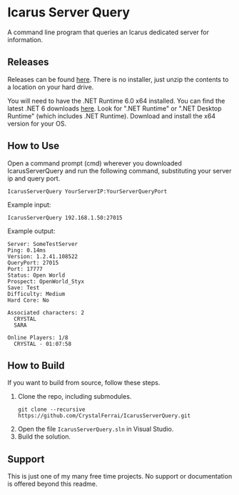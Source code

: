 # Icarus Server Query

A command line program that queries an Icarus dedicated server for information.

## Releases

Releases can be found [here](https://github.com/CrystalFerrai/IcarusServerQuery/releases). There is no installer, just unzip the contents to a location on your hard drive.

You will need to have the .NET Runtime 6.0 x64 installed. You can find the latest .NET 6 downloads [here](https://dotnet.microsoft.com/en-us/download/dotnet/6.0). Look for ".NET Runtime" or ".NET Desktop Runtime" (which includes .NET Runtime). Download and install the x64 version for your OS.

## How to Use

Open a command prompt (cmd) wherever you downloaded IcarusServerQuery and run the following command, substituting your server ip and query port.
```
IcarusServerQuery YourServerIP:YourServerQueryPort
```

Example input:
```
IcarusServerQuery 192.168.1.50:27015
```

Example output:
```
Server: SomeTestServer
Ping: 0.14ms
Version: 1.2.41.108522
QueryPort: 27015
Port: 17777
Status: Open World
Prospect: OpenWorld_Styx
Save: Test
Difficulty: Medium
Hard Core: No

Associated characters: 2
  CRYSTAL
  SARA

Online Players: 1/8
  CRYSTAL - 01:07:58
```

## How to Build

If you want to build from source, follow these steps.
1. Clone the repo, including submodules.
    ```
    git clone --recursive https://github.com/CrystalFerrai/IcarusServerQuery.git
    ```
2. Open the file `IcarusServerQuery.sln` in Visual Studio.
3. Build the solution.

## Support

This is just one of my many free time projects. No support or documentation is offered beyond this readme.
